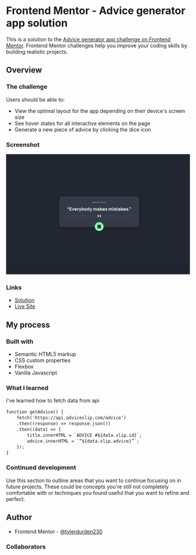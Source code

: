 # Frontend Mentor - Advice generator app solution

This is a solution to the [Advice generator app challenge on Frontend Mentor](https://www.frontendmentor.io/challenges/advice-generator-app-QdUG-13db). Frontend Mentor challenges help you improve your coding skills by building realistic projects.

## Overview

### The challenge

Users should be able to:

- View the optimal layout for the app depending on their device's screen size
- See hover states for all interactive elements on the page
- Generate a new piece of advice by clicking the dice icon

### Screenshot

![](./screenshot.png)

### Links

- [Solution](https://your-solution-url.com)
- [Live Site](https://flamiapp.netlify.app/)

## My process

### Built with

- Semantic HTML5 markup
- CSS custom properties
- Flexbox
- Vanilla Javascript

### What I learned

I've learned how to fetch data from api

```
function getAdvice() {
    fetch('https://api.adviceslip.com/advice')
    .then((response) => response.json())
    .then((data) => {
        title.innerHTML = `ADVICE #${data.slip.id}`;
        advice.innerHTML = `“${data.slip.advice}”`;
    });
}
```

### Continued development

Use this section to outline areas that you want to continue focusing on in future projects. These could be concepts you're still not completely comfortable with or techniques you found useful that you want to refine and perfect.

## Author
- Frontend Mentor - [@tylerdurden230](https://www.frontendmentor.io/profile/tylerdurden230)

### Collaborators

